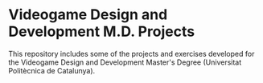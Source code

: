 # Videogame Design and Development M.D. Projects

This repository includes some of the projects and exercises developed for the Videogame Design and Development Master's Degree (Universitat Politècnica de Catalunya).